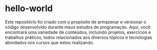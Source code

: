 # hello-world
Este repositório foi criado com o propósito de armazenar e versionar o código desenvolvido durante meus estudos de programação. Aqui, você encontrará uma variedade de conteúdos, incluindo projetos, exercícios e trabalhos práticos, todos relacionados aos diversos tópicos e tecnologias abordados nos cursos que estou realizando.
